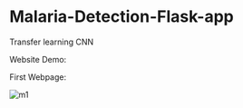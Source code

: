 # Malaria-Detection-Flask-app
Transfer learning CNN

Website Demo:

First Webpage: 

![m1](https://user-images.githubusercontent.com/22385974/103335326-a0e95f80-4a9a-11eb-841a-3c0ffc5de3cd.gif)
